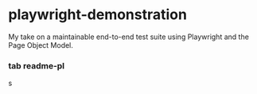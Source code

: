 # playwright-demonstration
My take on a maintainable end-to-end test suite using Playwright and the Page Object Model.



### tab readme-pl

s
